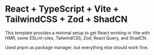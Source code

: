 # React + TypeScript + Vite + TailwindCSS + Zod + ShadCN

This template provides a minimal setup to get React working in Vite with HMR, some ESLint rules, TailwindCSS, Zod, React Query, and ShadCN.

Used pnpm as package manager, but everything else should work fine.
